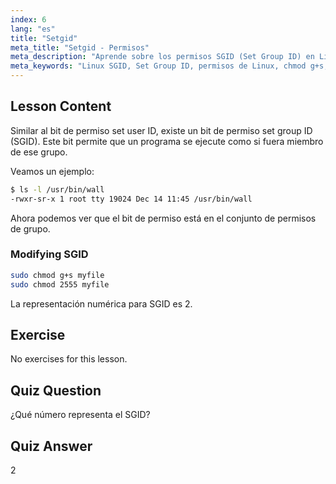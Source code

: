 ```yaml
---
index: 6
lang: "es"
title: "Setgid"
meta_title: "Setgid - Permisos"
meta_description: "Aprende sobre los permisos SGID (Set Group ID) en Linux, cómo funcionan y cómo modificarlos. Comprende este concepto crucial de seguridad en Linux."
meta_keywords: "Linux SGID, Set Group ID, permisos de Linux, chmod g+s, seguridad de Linux, Linux para principiantes, tutorial de Linux"
---
```


## Lesson Content

Similar al bit de permiso set user ID, existe un bit de permiso set group ID (SGID). Este bit permite que un programa se ejecute como si fuera miembro de ese grupo.

Veamos un ejemplo:

```bash
$ ls -l /usr/bin/wall
-rwxr-sr-x 1 root tty 19024 Dec 14 11:45 /usr/bin/wall
```

Ahora podemos ver que el bit de permiso está en el conjunto de permisos de grupo.

### Modifying SGID

```bash
sudo chmod g+s myfile
sudo chmod 2555 myfile
```

La representación numérica para SGID es 2.

## Exercise

No exercises for this lesson.

## Quiz Question

¿Qué número representa el SGID?

## Quiz Answer

2
